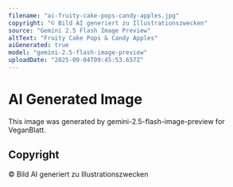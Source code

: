 ```yaml
---
filename: "ai-fruity-cake-pops-candy-apples.jpg"
copyright: "© Bild AI generiert zu Illustrationszwecken"
source: "Gemini 2.5 Flash Image Preview"
altText: "Fruity Cake Pops & Candy Apples"
aiGenerated: true
model: "gemini-2.5-flash-image-preview"
uploadDate: "2025-09-04T09:45:53.657Z"
---
```


# AI Generated Image

This image was generated by gemini-2.5-flash-image-preview for VeganBlatt.

## Copyright
© Bild AI generiert zu Illustrationszwecken
